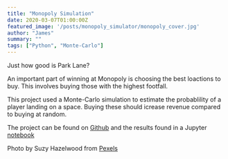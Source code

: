 ```yaml
---
title: "Monopoly Simulation"
date: 2020-03-07T01:00:00Z
featured_image: '/posts/monopoly_simulator/monopoly_cover.jpg'
author: "James"
summary: ""
tags: ["Python", "Monte-Carlo"]
---
```


Just how good is Park Lane?
<!--more-->

An important part of winning at Monopoly is choosing the best loactions to buy. This involves buying those with the highest footfall.

This project used a Monte-Carlo simulation to estimate the probablility of a player landing on a space. Buying these should icrease revenue compared to buying at random.

The project can be found on [Github](https://github.com/underwhelmed-ape/monopoly_simulator) and the results found in a Jupyter [notebook](https://github.com/underwhelmed-ape/monopoly_simulator/blob/master/monopoly_square_visit_counts.ipynb)


Photo by Suzy Hazelwood from [Pexels](https://www.pexels.com/photo/white-and-purple-monopoly-trading-card-on-gray-surface-1329644/)
